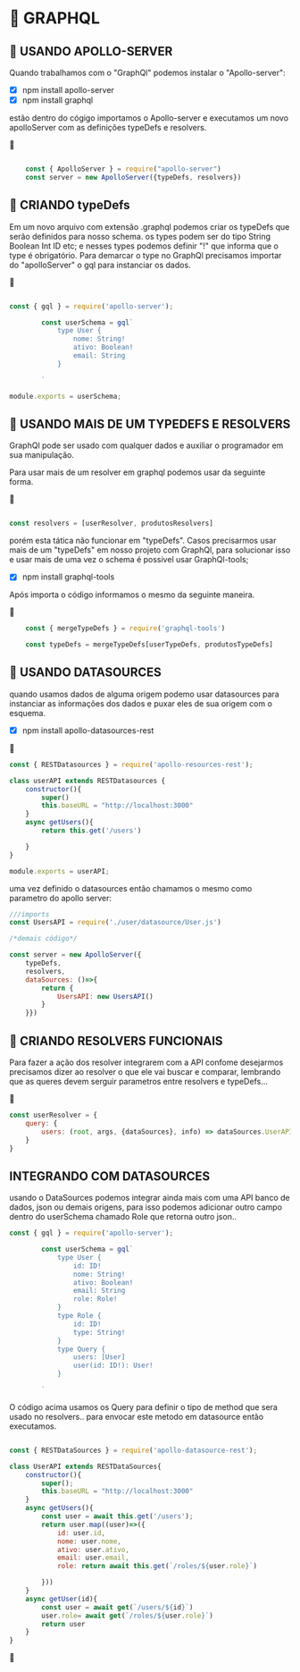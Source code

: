 # :cherry_blossom: GRAPHQL

## :cherry_blossom: USANDO APOLLO-SERVER

Quando trabalhamos com o "GraphQl" podemos instalar o "Apollo-server": 

- [x] npm install apollo-server
- [x] npm install graphql

estão dentro do cógigo importamos o Apollo-server e executamos um novo apolloServer com as definições typeDefs e resolvers.

:speech_balloon:

```javascript

    const { ApolloServer } = require("apollo-server") 
    const server = new ApolloServer({typeDefs, resolvers})

```

## :cherry_blossom: CRIANDO typeDefs

Em um novo arquivo com extensão .graphql podemos criar os typeDefs que serão definidos para nosso schema.
os types podem ser do tipo String Boolean Int ID etc; e nesses types podemos definir "!" que informa que o type é obrigatório. 
Para demarcar o type no GraphQl precisamos importar do "apolloServer" o gql para instanciar os dados.

:speech_balloon: 

```javascript

const { gql } = require('apollo-server');

        const userSchema = gql`
            type User {
                nome: String!
                ativo: Boolean!
                email: String
            }

        `

module.exports = userSchema;

```
## :cherry_blossom: USANDO MAIS DE UM TYPEDEFS E RESOLVERS


GraphQl pode ser usado com qualquer dados e auxiliar o programador em sua manipulação.

Para usar mais de um resolver em graphql podemos usar da seguinte forma.

:speech_balloon:

```javascript

const resolvers = [userResolver, produtosResolvers]

```

porém esta tática não funcionar em "typeDefs".
Casos precisarmos usar mais de um "typeDefs" em nosso projeto com GraphQl, para solucionar isso e usar mais de uma vez o schema é possivel usar GraphQl-tools;

- [x] npm install graphql-tools

Após importa o código informamos o mesmo da seguinte maneira.

:speech_balloon:

```javascript
    const { mergeTypeDefs } = require('graphql-tools')

    const typeDefs = mergeTypeDefs[userTypeDefs, produtosTypeDefs]
```

## :cherry_blossom: USANDO DATASOURCES

quando usamos dados de alguma origem podemo usar datasources para instanciar as informações dos dados e puxar eles de sua origem com o esquema.
- [x] npm install apollo-datasources-rest

:speech_balloon:

```javascript
const { RESTDatasources } = require('apollo-resources-rest');

class userAPI extends RESTDatasources {
    constructor(){
        super()
        this.baseURL = "http://localhost:3000"
    }
    async getUsers(){
        return this.get('/users')

    }
}

module.exports = userAPI;

```

uma vez definido o datasources então chamamos o mesmo como parametro do apollo server:

```javascript
///imports
const UsersAPI = require('./user/datasource/User.js')

/*demais código*/

const server = new ApolloServer({
    typeDefs, 
    resolvers,
    dataSources: ()=>{
        return {
            UsersAPI: new UsersAPI()
        }
    }})

```

## :cherry_blossom: CRIANDO RESOLVERS FUNCIONAIS

Para fazer a ação dos resolver integrarem com a API confome desejarmos precisamos dizer ao resolver o que ele vai buscar e comparar, lembrando que as queres devem serguir parametros entre resolvers e typeDefs...

:speech_balloon:

```javascript
const userResolver = {
    query: {
        users: (root, args, {dataSources}, info) => dataSources.UserAPI.getUsers(),
    }
}
```

## INTEGRANDO COM DATASOURCES

usando o DataSources podemos integrar ainda mais com uma API banco de dados, json ou demais origens, para isso podemos adicionar outro campo dentro do userSchema chamado Role que retorna outro json..

```javascript
const { gql } = require('apollo-server');

        const userSchema = gql`
            type User {
                id: ID!
                nome: String!
                ativo: Boolean!
                email: String
                role: Role!
            }
            type Role {
                id: ID!
                type: String!
            }
            type Query {
                users: [User]
                user(id: ID!): User!
            }

        `
```

O código acima usamos os Query para definir o tipo de method que sera usado no resolvers..
para envocar este metodo em datasource então executamos.

```javascript

const { RESTDataSources } = require('apollo-datasource-rest');

class UserAPI extends RESTDataSources{
    constructor(){
        super();
        this.baseURL = "http://localhost:3000"
    }
    async getUsers(){
        const user = await this.get('/users');
        return user.map((user)=>({
            id: user.id,
            nome: user.nome,
            ativo: user.ativo,
            email: user.email,
            role: return await this.get(`/roles/${user.role}`) 

        }))
    }
    async getUser(id){
        const user = await get(`/users/${id}`)
        user.role= await get(`/roles/${user.role}`)
        return user
    }
}

```
:speech_balloon:

